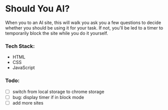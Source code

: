 # Should You AI?
When you to an AI site, this will walk you ask you a few questions to decide whether you should be using it for your task.
If not, you'll be led to a timer to temporarily block the site while you do it yourself.

### Tech Stack:
- HTML
- CSS
- JavaScript

### Todo:
- [ ] switch from local storage to chrome storage
- [ ] bug: display timer if in block mode
- [ ] add more sites
